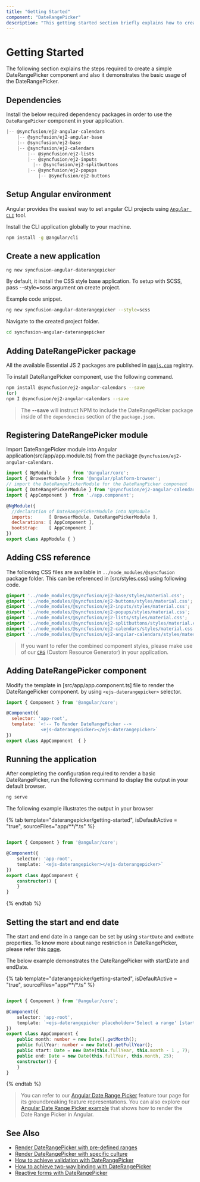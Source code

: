 ```yaml
---
title: "Getting Started"
component: "DateRangePicker"
description: "This getting started section briefly explains how to create a date range picker component in an application."
---
```


# Getting Started

The following section explains the steps required to create a
simple DateRangePicker component and also it demonstrates the basic usage of the DateRangePicker.

## Dependencies

Install the below required dependency packages in order to use the `DateRangePicker` component in your application.

```javascript
|-- @syncfusion/ej2-angular-calendars
    |-- @syncfusion/ej2-angular-base
    |-- @syncfusion/ej2-base
    |-- @syncfusion/ej2-calendars
        |-- @syncfusion/ej2-lists
        |-- @syncfusion/ej2-inputs
          |-- @syncfusion/ej2-splitbuttons
        |-- @syncfusion/ej2-popups
            |-- @syncfusion/ej2-buttons
```

## Setup Angular environment

Angular provides the easiest way to set angular CLI projects using [`Angular CLI`](https://github.com/angular/angular-cli) tool.

Install the CLI application globally to your machine.

```bash
npm install -g @angular/cli
```

## Create a new application

```bash
ng new syncfusion-angular-daterangepicker
```

By default, it install the CSS style base application. To setup with SCSS, pass --style=scss argument on create project.

Example code snippet.

```bash
ng new syncfusion-angular-daterangepicker --style=scss
```

Navigate to the created project folder.

```bash
cd syncfusion-angular-daterangepicker
```

## Adding DateRangePicker package

All the available Essential JS 2 packages are published in [`npmjs.com`](https://www.npmjs.com/~syncfusionorg) registry.

To install DateRangePicker component, use the following command.

```bash
npm install @syncfusion/ej2-angular-calendars --save
(or)
npm I @syncfusion/ej2-angular-calendars --save
```

> The **--save** will instruct NPM to include the DateRangePicker package inside of the `dependencies` section of the `package.json`.

## Registering DateRangePicker module

Import DateRangePicker module into Angular application(src/app/app.module.ts) from the package `@syncfusion/ej2-angular-calendars`.

```javascript
import { NgModule }      from '@angular/core';
import { BrowserModule } from '@angular/platform-browser';
// import the DateRangePickerModule for the DateRangPicker component
import { DateRangePickerModule } from '@syncfusion/ej2-angular-calendars';
import { AppComponent }  from './app.component';

@NgModule({
  //declaration of DateRangePickerModule into NgModule
  imports:      [ BrowserModule, DateRangePickerModule ],
  declarations: [ AppComponent ],
  bootstrap:    [ AppComponent ]
})
export class AppModule { }
```

## Adding CSS reference

The following CSS files are available in `../node_modules/@syncfusion` package folder.
This can be referenced in [src/styles.css] using following code.

```css
@import '../node_modules/@syncfusion/ej2-base/styles/material.css';
@import '../node_modules/@syncfusion/ej2-buttons/styles/material.css';
@import '../node_modules/@syncfusion/ej2-inputs/styles/material.css';
@import '../node_modules/@syncfusion/ej2-popups/styles/material.css';
@import '../node_modules/@syncfusion/ej2-lists/styles/material.css';
@import '../node_modules/@syncfusion/ej2-splitbuttons/styles/material.css';
@import '../node_modules/@syncfusion/ej2-calendars/styles/material.css';
@import '../node_modules/@syncfusion/ej2-angular-calendars/styles/material.css';
```

>If you want to refer the combined component styles, please make use of our [`CRG`](https://crg.syncfusion.com/) (Custom Resource Generator) in your application.

## Adding DateRangePicker component

Modify the template in [src/app/app.component.ts] file to render the DateRangePicker component. by using `<ejs-daterangepicker>` selector.

```javascript
import { Component } from '@angular/core';

@Component({
  selector: 'app-root',
  template: `<!-- To Render DateRangePicker -->
             <ejs-daterangepicker></ejs-daterangepicker>`
})
export class AppComponent  { }
```

## Running the application

After completing the configuration required to render a basic DateRangePicker, run the following command to
display the output in your default browser.

```cmd
ng serve
```

The following example illustrates the output in your browser

{% tab template="daterangepicker/getting-started", isDefaultActive = "true",  sourceFiles="app/**/*.ts" %}

```typescript

import { Component } from '@angular/core';

@Component({
    selector: 'app-root',
    template: `<ejs-daterangepicker></ejs-daterangepicker>`
})
export class AppComponent {
    constructor() {
    }
}

```

{% endtab %}

## Setting the start and end date

The start and end date in a range can be set by using `startDate` and `endDate` properties. To know more about range restriction in DateRangePicker, please refer this [page](./range-selection).

The below example demonstrates the DateRangePicker with startDate and endDate.

{% tab template="daterangepicker/getting-started", isDefaultActive = "true",  sourceFiles="app/**/*.ts" %}

```typescript

import { Component } from '@angular/core';

@Component({
    selector: 'app-root',
    template: `<ejs-daterangepicker placeholder='Select a range' [startDate]='start' [endDate]='end'></ejs-daterangepicker>`
})
export class AppComponent {
    public month: number = new Date().getMonth();
    public fullYear: number = new Date().getFullYear();
    public start: Date = new Date(this.fullYear, this.month - 1 , 7);
    public end: Date = new Date(this.fullYear, this.month, 25);
    constructor() {
    }
}

```

{% endtab %}

> You can refer to our [Angular Date Range Picker](https://www.syncfusion.com/angular-ui-components/angular-daterangepicker) feature tour page for its groundbreaking feature representations. You can also explore our [Angular Date Range Picker example](https://ej2.syncfusion.com/angular/demos/#/material/daterangepicker/default) that shows how to render the Date Range Picker in Angular.

## See Also

* [Render DateRangePicker with pre-defined ranges](./customization#preset-ranges)
* [Render DateRangePicker with specific culture](./globalization)
* [How to achieve validation with DateRangePicker](./how-to/custom-validation-using-form-validator)
* [How to achieve two-way binding with DateRangePicker](./how-to/two-way-binding)
* [Reactive forms with DateRangePicker](./how-to/reactive-form)